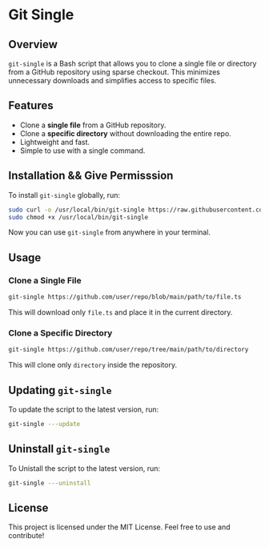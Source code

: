 # Git Single

## Overview

`git-single` is a Bash script that allows you to clone a single file or directory from a GitHub repository using sparse checkout. This minimizes unnecessary downloads and simplifies access to specific files.

## Features

- Clone a **single file** from a GitHub repository.
- Clone a **specific directory** without downloading the entire repo.
- Lightweight and fast.
- Simple to use with a single command.

## Installation && Give Permisssion 

To install `git-single` globally, run:

```bash
sudo curl -o /usr/local/bin/git-single https://raw.githubusercontent.com/dha-aa/git-single/main/git-single.sh
sudo chmod +x /usr/local/bin/git-single
```


Now you can use `git-single` from anywhere in your terminal.

## Usage

### Clone a Single File

```bash
git-single https://github.com/user/repo/blob/main/path/to/file.ts
```

This will download only `file.ts` and place it in the current directory.

### Clone a Specific Directory

```bash
git-single https://github.com/user/repo/tree/main/path/to/directory
```

This will clone only `directory` inside the repository.

## Updating `git-single`

To update the script to the latest version, run:

```bash
git-single ---update
```

## Uninstall `git-single`


To Unistall the script to the latest version, run:

```bash
git-single ---uninstall
```

## License

This project is licensed under the MIT License. Feel free to use and contribute!

